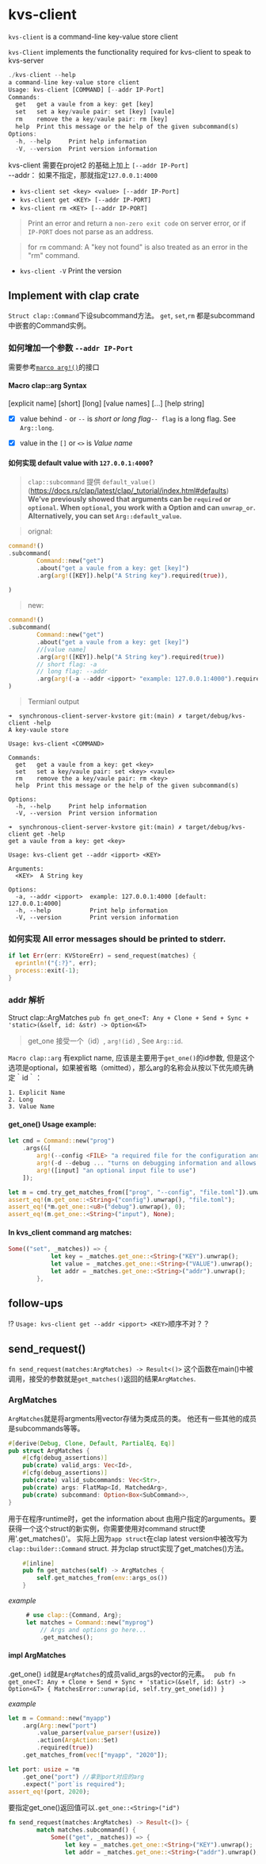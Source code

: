 # kvs-client 

`kvs-client` is a command-line key-value store client

`kvs-Client` implements the functionality required for kvs-client to speak to kvs-server

```rust
./kvs-client --help
a command-line key-value store client
Usage: kvs-client [COMMAND] [--addr IP-Port]
Commands:
  get   get a vaule from a key: get [key]
  set   set a key/vaule pair: set [key] [vaule]
  rm    remove the a key/vaule pair: rm [key]
  help  Print this message or the help of the given subcommand(s)
Options:
  -h, --help     Print help information
  -V, --version  Print version information

```
kvs-client 需要在projet2 的基础上加上 `[--addr IP-Port]`   
--addr： 如果不指定，那就指定`127.0.0.1:4000`

- `kvs-client set <key> <value> [--addr IP-Port] `  
- `kvs-client get <KEY> [--addr IP-PORT]`  
- `kvs-client rm <KEY> [--addr IP-PORT]`  
> Print an error and return a `non-zero exit code` on server error, or if `IP-PORT` does not parse as an address.   

> for `rm` command: A "key not found" is also treated as an error in the "rm" command.
- `kvs-client -V`  Print the version

## Implement with clap crate
`Struct clap::Command`下设subcommand方法。
`get`, `set`,`rm` 都是subcommand中嵌套的Command实例。

### 如何增加一个参数 `--addr IP-Port`
需要参考[`marco arg!()`](https://docs.rs/clap/latest/clap/macro.arg.html#)的接口  

#### Macro clap::arg Syntax
[explicit name] [short] [long] [value names] [...] [help string]

- [x] value behind `-` or `--` is *short or long flag*`-- flag` is a long flag. See `Arg::long`.  
- [x] value in the `[]` or `<>` is *Value name*


####  如何实现 default value with `127.0.0.1:4000`?  
> `clap::subcommand` 提供 `default_value()`  
(https://docs.rs/clap/latest/clap/_tutorial/index.html#defaults)   
**We’ve previously showed that arguments can be `required` or `optional`. When `optional`, you work with a Option and can `unwrap_or`. Alternatively, you can set `Arg::default_value`.**

> orignal:
``` rust
command!()
.subcommand(
        Command::new("get")
        .about("get a vaule from a key: get [key]")
        .arg(arg!([KEY]).help("A String key").required(true)),
        
)
```
> new:
``` rust
command!()
.subcommand(
        Command::new("get")
        .about("get a vaule from a key: get [key]")
        //[value name]
        .arg(arg!([KEY]).help("A String key").required(true))
        // short flag: -a
        // long flag: --addr
        .arg(arg!(-a --addr <ipport> "example: 127.0.0.1:4000").required(true).default_value("127.0.0.1:4000")),   
)

```
> Termianl output
```shell
➜  synchronous-client-server-kvstore git:(main) ✗ target/debug/kvs-client -help
A key-vaule store

Usage: kvs-client <COMMAND>

Commands:
  get   get a vaule from a key: get <key>
  set   set a key/vaule pair: set <key> <vaule>
  rm    remove the a key/vaule pair: rm <key>
  help  Print this message or the help of the given subcommand(s)

Options:
  -h, --help     Print help information
  -V, --version  Print version information
```

```shell
➜  synchronous-client-server-kvstore git:(main) ✗ target/debug/kvs-client get -help
get a vaule from a key: get <key>

Usage: kvs-client get --addr <ipport> <KEY>

Arguments:
  <KEY>  A String key

Options:
  -a, --addr <ipport>  example: 127.0.0.1:4000 [default: 127.0.0.1:4000]
  -h, --help           Print help information
  -V, --version        Print version information
```
### 如何实现 All error messages should be printed to stderr.

```rust 
if let Err(err: KVStoreErr) = send_request(matches) {
  eprintln!("{:?}", err);
  process::exit(-1);
}
```

### addr 解析
Struct clap::ArgMatches
`pub fn get_one<T: Any + Clone + Send + Sync + 'static>(&self, id: &str) -> Option<&T>`  
> get_one 接受一个（id）, `arg!(id)` , See `Arg::id`.  

`Macro clap::arg` 有explict name, 应该是主要用于`get_one()`的id参数, 但是这个选项是optional，如果被省略（omitted），那么arg的名称会从按以下优先顺先确定｀id｀：  

    1. Explicit Name
    2. Long
    3. Value Name

#### get_one() Usage example: 
```rust
let cmd = Command::new("prog")
    .args(&[
        arg!(--config <FILE> "a required file for the configuration and no short"),
        arg!(-d --debug ... "turns on debugging information and allows multiples"),
        arg!([input] "an optional input file to use")
    ]);

let m = cmd.try_get_matches_from(["prog", "--config", "file.toml"]).unwrap();
assert_eq!(m.get_one::<String>("config").unwrap(), "file.toml");
assert_eq!(*m.get_one::<u8>("debug").unwrap(), 0);
assert_eq!(m.get_one::<String>("input"), None);
```
#### In kvs_client command arg matches:
```rust
Some(("set", _matches)) => {
            let key = _matches.get_one::<String>("KEY").unwrap();
            let value = _matches.get_one::<String>("VALUE").unwrap();
            let addr = _matches.get_one::<String>("addr").unwrap();
        },
```

## follow-ups
⁉ `Usage: kvs-client get --addr <ipport> <KEY>`顺序不对？？


## send_request()
`fn send_request(matches:ArgMatches) -> Result<()>`
这个函数在main()中被调用，接受的参数就是`get_matches()`返回的结果`ArgMatches`.

### ArgMatches
`ArgMatches`就是将argments用vector存储为类成员的类。
他还有一些其他的成员是subcommands等等。
```rust
#[derive(Debug, Clone, Default, PartialEq, Eq)]
pub struct ArgMatches {
    #[cfg(debug_assertions)]
    pub(crate) valid_args: Vec<Id>,
    #[cfg(debug_assertions)]
    pub(crate) valid_subcommands: Vec<Str>,
    pub(crate) args: FlatMap<Id, MatchedArg>,
    pub(crate) subcommand: Option<Box<SubCommand>>,
}
```
用于在程序runtime时，get the information about 由用户指定的arguments。要获得一个这个struct的新实例，你需要使用对command struct使用'.get_matches()'。
实际上因为`app struct`在clap latest version中被改写为`clap::builder::Command` struct.
并为clap struct实现了get_matches()方法。
```rust
    #[inline]
    pub fn get_matches(self) -> ArgMatches {
        self.get_matches_from(env::args_os())
    }
```
*example*
```rust
     # use clap::{Command, Arg};
     let matches = Command::new("myprog")
         // Args and options go here...
         .get_matches();
```
#### impl ArgMatches
.get_one()
`id`就是`ArgMatches`的成员valid_args的vector的元素。
` pub fn get_one<T: Any + Clone + Send + Sync + 'static>(&self, id: &str) -> Option<&T> {
        MatchesError::unwrap(id, self.try_get_one(id))
    }`

*example* 
```rust
let m = Command::new("myapp")
    .arg(Arg::new("port")
        .value_parser(value_parser!(usize))
        .action(ArgAction::Set)
        .required(true))
    .get_matches_from(vec!["myapp", "2020"]);

let port: usize = *m
    .get_one("port") //拿到port对应的arg
    .expect("`port`is required");
assert_eq!(port, 2020);
```
要指定get_one()返回值可以`.get_one::<String>("id")`
```rust
fn send_request(matches:ArgMatches) -> Result<()> {
        match matches.subcommand() {
            Some(("get", _matches)) => {
                let key = _matches.get_one::<String>("KEY").unwrap();
                let addr = _matches.get_one::<String>("addr").unwrap();
```
##

